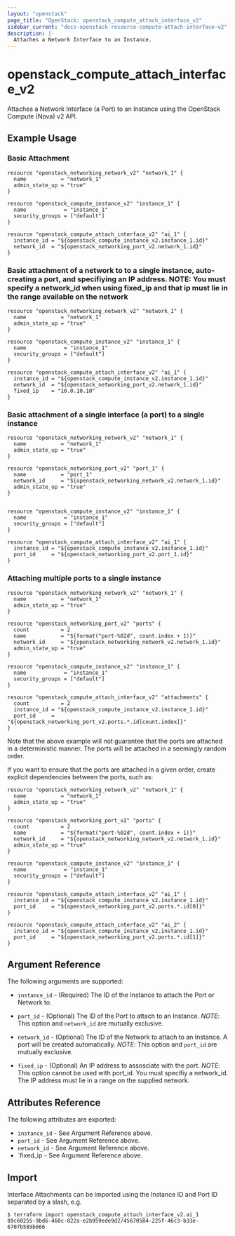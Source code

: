```yaml
---
layout: "openstack"
page_title: "OpenStack: openstack_compute_attach_interface_v2"
sidebar_current: "docs-openstack-resource-compute-attach-interface-v2"
description: |-
  Attaches a Network Interface to an Instance.
---
```


# openstack\_compute\_attach\_interface\_v2

Attaches a Network Interface (a Port) to an Instance using the OpenStack
Compute (Nova) v2 API.

## Example Usage

### Basic Attachment

```hcl
resource "openstack_networking_network_v2" "network_1" {
  name           = "network_1"
  admin_state_up = "true"
}

resource "openstack_compute_instance_v2" "instance_1" {
  name            = "instance_1"
  security_groups = ["default"]
}

resource "openstack_compute_attach_interface_v2" "ai_1" {
  instance_id = "${openstack_compute_instance_v2.instance_1.id}"
  network_id  = "${openstack_networking_port_v2.network_1.id}"
}

```

### Basic attachment of a network to to a single instance, auto-creating a port, and specifiying an IP address. NOTE: You must specify a network_id when using fixed_ip and that ip must lie in the range available on the network

```hcl
resource "openstack_networking_network_v2" "network_1" {
  name           = "network_1"
  admin_state_up = "true"
}

resource "openstack_compute_instance_v2" "instance_1" {
  name            = "instance_1"
  security_groups = ["default"]
}

resource "openstack_compute_attach_interface_v2" "ai_1" {
  instance_id = "${openstack_compute_instance_v2.instance_1.id}"
  network_id  = "${openstack_networking_port_v2.network_1.id}"
  fixed_ip    = "10.0.10.10"
}

```


### Basic attachment of a single interface (a port) to a single instance

```hcl
resource "openstack_networking_network_v2" "network_1" {
  name           = "network_1"
  admin_state_up = "true"
}

resource "openstack_networking_port_v2" "port_1" {
  name           = "port_1"
  network_id     = "${openstack_networking_network_v2.network_1.id}"
  admin_state_up = "true"
}


resource "openstack_compute_instance_v2" "instance_1" {
  name            = "instance_1"
  security_groups = ["default"]
}

resource "openstack_compute_attach_interface_v2" "ai_1" {
  instance_id = "${openstack_compute_instance_v2.instance_1.id}"
  port_id     = "${openstack_networking_port_v2.port_1.id}"
}

```

### Attaching multiple ports to a single instance

```hcl
resource "openstack_networking_network_v2" "network_1" {
  name           = "network_1"
  admin_state_up = "true"
}

resource "openstack_networking_port_v2" "ports" {
  count          = 2
  name           = "${format("port-%02d", count.index + 1)}"
  network_id     = "${openstack_networking_network_v2.network_1.id}"
  admin_state_up = "true"
}

resource "openstack_compute_instance_v2" "instance_1" {
  name            = "instance_1"
  security_groups = ["default"]
}

resource "openstack_compute_attach_interface_v2" "attachments" {
  count          = 2
  instance_id = "${openstack_compute_instance_v2.instance_1.id}"
  port_id     = "${openstack_networking_port_v2.ports.*.id[count.index]}"
}
```

Note that the above example will not guarantee that the ports are attached in
a deterministic manner. The ports will be attached in a seemingly random
order.

If you want to ensure that the ports are attached in a given order, create
explicit dependencies between the ports, such as:

```hcl
resource "openstack_networking_network_v2" "network_1" {
  name           = "network_1"
  admin_state_up = "true"
}

resource "openstack_networking_port_v2" "ports" {
  count          = 2
  name           = "${format("port-%02d", count.index + 1)}"
  network_id     = "${openstack_networking_network_v2.network_1.id}"
  admin_state_up = "true"
}

resource "openstack_compute_instance_v2" "instance_1" {
  name            = "instance_1"
  security_groups = ["default"]
}

resource "openstack_compute_attach_interface_v2" "ai_1" {
  instance_id = "${openstack_compute_instance_v2.instance_1.id}"
  port_id     = "${openstack_networking_port_v2.ports.*.id[0]}"
}

resource "openstack_compute_attach_interface_v2" "ai_2" {
  instance_id = "${openstack_compute_instance_v2.instance_1.id}"
  port_id     = "${openstack_networking_port_v2.ports.*.id[1]}"
}
```


## Argument Reference

The following arguments are supported:

* `instance_id` - (Required) The ID of the Instance to attach the Port or Network to.

* `port_id` - (Optional) The ID of the Port to attach to an Instance.
   _NOTE_: This option and `network_id` are mutually exclusive.

* `network_id` - (Optional) The ID of the Network to attach to an Instance. A port will be created automatically.
   _NOTE_: This option and `port_id` are mutually exclusive.

* `fixed_ip` - (Optional) An IP address to assosciate with the port.
   _NOTE_: This option cannot be used with port_id. You must specifiy a network_id. The IP address must lie in a range on the supplied network.



## Attributes Reference

The following attributes are exported:

* `instance_id` - See Argument Reference above.
* `port_id` - See Argument Reference above.
* `network_id` - See Argument Reference above.
* `fixed_ip  - See Argument Reference above.

## Import

Interface Attachments can be imported using the Instance ID and Port ID
separated by a slash, e.g.

```
$ terraform import openstack_compute_attach_interface_v2.ai_1 89c60255-9bd6-460c-822a-e2b959ede9d2/45670584-225f-46c3-b33e-6707b589b666
```
